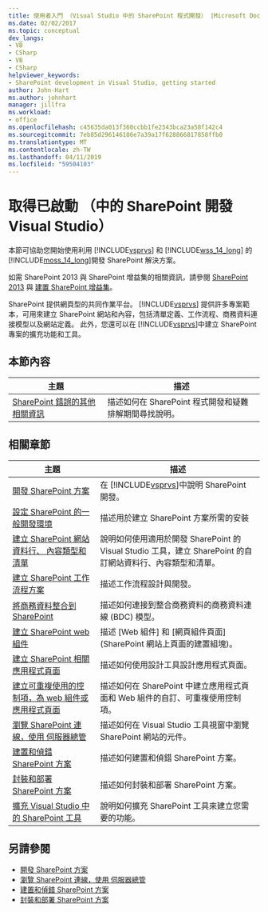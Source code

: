 ```yaml
---
title: 使用者入門 （Visual Studio 中的 SharePoint 程式開發） |Microsoft Docs
ms.date: 02/02/2017
ms.topic: conceptual
dev_langs:
- VB
- CSharp
- VB
- CSharp
helpviewer_keywords:
- SharePoint development in Visual Studio, getting started
author: John-Hart
ms.author: johnhart
manager: jillfra
ms.workload:
- office
ms.openlocfilehash: c45635da013f360ccbb1fe2343bca23a58f142c4
ms.sourcegitcommit: 7eb85d296146186e7a39a17f628866817858ffb0
ms.translationtype: MT
ms.contentlocale: zh-TW
ms.lasthandoff: 04/11/2019
ms.locfileid: "59504103"
---
```

# <a name="get-started-sharepoint-development-in-visual-studio"></a>取得已啟動 （中的 SharePoint 開發 Visual Studio）
  本節可協助您開始使用利用 [!INCLUDE[vsprvs](../sharepoint/includes/vsprvs-md.md)] 和 [!INCLUDE[wss_14_long](../sharepoint/includes/wss-14-long-md.md)] 的 [!INCLUDE[moss_14_long](../sharepoint/includes/moss-14-long-md.md)]開發 SharePoint 解決方案。

 如需 SharePoint 2013 與 SharePoint 增益集的相關資訊，請參閱 [SharePoint 2013](https://products.office.com/previous-versions/microsoft-sharepoint-2013) 與 [建置 SharePoint 增益集](/sharepoint/dev/sp-add-ins/sharepoint-add-ins)。

 SharePoint 提供網頁型的共同作業平台。 [!INCLUDE[vsprvs](../sharepoint/includes/vsprvs-md.md)] 提供許多專案範本，可用來建立 SharePoint 網站和內容，包括清單定義、工作流程、商務資料連接模型以及網站定義。 此外，您還可以在 [!INCLUDE[vsprvs](../sharepoint/includes/vsprvs-md.md)]中建立 SharePoint 專案的擴充功能和工具。

## <a name="in-this-section"></a>本節內容

|主題|描述|
|-----------|-----------------|
|[SharePoint 錯誤的其他相關資訊](../sharepoint/additional-information-for-sharepoint-errors.md)|描述如何在 SharePoint 程式開發和疑難排解期間尋找說明。|

## <a name="related-sections"></a>相關章節

|主題|描述|
|-----------|-----------------|
|[開發 SharePoint 方案](../sharepoint/developing-sharepoint-solutions.md)|在 [!INCLUDE[vsprvs](../sharepoint/includes/vsprvs-md.md)]中說明 SharePoint 開發。|
|[設定 SharePoint 的一般開發環境](/sharepoint/dev/general-development/set-up-a-general-development-environment-for-sharepoint)|描述用於建立 SharePoint 方案所需的安裝|
|[建立 SharePoint 網站資料行、 內容類型和清單](../sharepoint/creating-site-columns-content-types-and-lists-for-sharepoint.md)|說明如何使用適用於開發 SharePoint 的 Visual Studio 工具，建立 SharePoint 的自訂網站資料行、內容類型和清單。|
|[建立 SharePoint 工作流程方案](../sharepoint/creating-sharepoint-workflow-solutions.md)|描述工作流程設計與開發。|
|[將商務資料整合到 SharePoint](../sharepoint/integrating-business-data-into-sharepoint.md)|描述如何連接到整合商務資料的商務資料連線 (BDC) 模型。|
|[建立 SharePoint web 組件](../sharepoint/creating-web-parts-for-sharepoint.md)|描述 [Web 組件] 和 [網頁組件頁面] (SharePoint 網站上頁面的建置組塊)。|
|[建立 SharePoint 相關應用程式頁面](../sharepoint/creating-application-pages-for-sharepoint.md)|描述如何使用設計工具設計應用程式頁面。|
|[建立可重複使用的控制項，為 web 組件或應用程式頁面](../sharepoint/creating-reusable-controls-for-web-parts-or-application-pages.md)|描述如何在 SharePoint 中建立應用程式頁面和 Web 組件的自訂、可重複使用控制項。|
|[瀏覽 SharePoint 連線，使用 伺服器總管](../sharepoint/browsing-sharepoint-connections-using-server-explorer.md)|描述如何在 Visual Studio 工具視窗中瀏覽 SharePoint 網站的元件。|
|[建置和偵錯 SharePoint 方案](../sharepoint/building-and-debugging-sharepoint-solutions.md)|描述如何建置和偵錯 SharePoint 方案。|
|[封裝和部署 SharePoint 方案](../sharepoint/packaging-and-deploying-sharepoint-solutions.md)|描述如何封裝和部署 SharePoint 方案。|
|[擴充 Visual Studio 中的 SharePoint 工具](../sharepoint/extending-the-sharepoint-tools-in-visual-studio.md)|說明如何擴充 SharePoint 工具來建立您需要的功能。|

## <a name="see-also"></a>另請參閱

- [開發 SharePoint 方案](../sharepoint/developing-sharepoint-solutions.md)
- [瀏覽 SharePoint 連線，使用 伺服器總管](../sharepoint/browsing-sharepoint-connections-using-server-explorer.md)
- [建置和偵錯 SharePoint 方案](../sharepoint/building-and-debugging-sharepoint-solutions.md)
- [封裝和部署 SharePoint 方案](../sharepoint/packaging-and-deploying-sharepoint-solutions.md)
